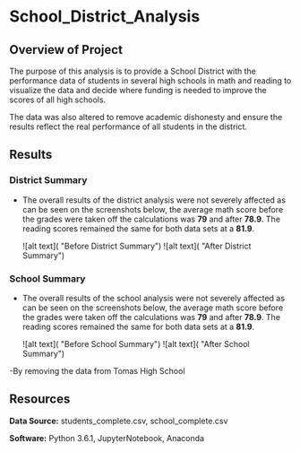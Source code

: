# School_District_Analysis

## **Overview of Project**

The purpose of this analysis is to provide a School District with the performance data of students in several high schools in math and reading to visualize the data and decide where funding is needed to improve the scores of all high schools. 

The data was also altered to remove academic dishonesty and ensure the results reflect the real performance of all students in the district. 

## Results

### District Summary 

- The overall results of the district analysis were not severely affected as can be seen on the screenshots below, the average math score before the grades were taken off the calculations was **79** and after **78.9**. The reading scores remained the same for both data sets at a **81.9**.

	![alt text]( "Before District Summary")
	![alt text]( "After District Summary")

### School Summary

- The overall results of the school analysis were not severely affected as can be seen on the screenshots below, the average math score before the grades were taken off the calculations was **79** and after **78.9**. The reading scores remained the same for both data sets at a **81.9**.

	![alt text]( "Before School Summary")
	![alt text]( "After School Summary")

-By removing the data from Tomas High School 



## Resources

**Data Source:** students_complete.csv, school_complete.csv

**Software:** Python 3.6.1, JupyterNotebook, Anaconda